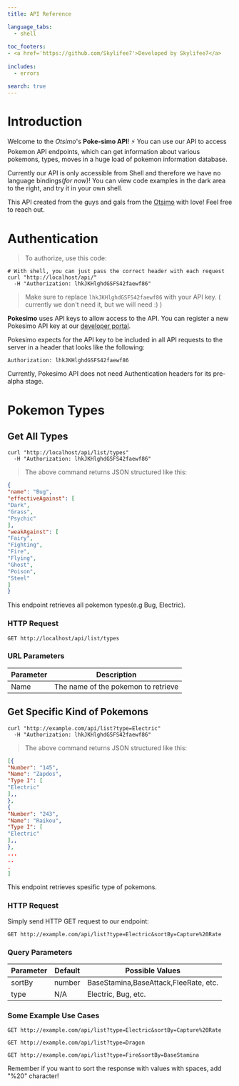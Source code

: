 ```yaml
---
title: API Reference

language_tabs:
  - shell
  
toc_footers:
- <a href='https://github.com/Skylifee7'>Developed by Skylifee7</a>
  
includes:
  - errors

search: true
---
```


# Introduction

Welcome to the *Otsimo*'s **Poke-simo API**! :zap: You can use our API to access Pokemon API endpoints, which can get information about various pokemons, types, moves in a huge load of pokemon information database.

Currently our API is only accessible from Shell and therefore we have no language bindings(*for now*)! You can view code examples in the dark area to the right, and try it in your own shell.

This API created from the guys and gals from the [Otsimo](https://otsimo.com) with love!
Feel free to reach out.

# Authentication

> To authorize, use this code:

```shell
# With shell, you can just pass the correct header with each request
curl "http://localhost/api/"
  -H "Authorization: lhkJKHlghdGSFS42faewf86"
```

> Make sure to replace `lhkJKHlghdGSFS42faewf86` with your API key. ( currently we don't need it, but we will need :) )

**Pokesimo** uses API keys to allow access to the API. You can register a new Pokesimo API key at our [developer portal](http://otsimo.com/developers).

Pokesimo expects for the API key to be included in all API requests to the server in a header that looks like the following:

`Authorization: lhkJKHlghdGSFS42faewf86`

<aside class="notice">
Currently, Pokesimo API does not need Authentication headers for its pre-alpha stage.
</aside>

# Pokemon Types

## Get All Types

```shell
curl "http://localhost/api/list/types"
  -H "Authorization: lhkJKHlghdGSFS42faewf86"
```

> The above command returns JSON structured like this:

```json
{
"name": "Bug",
"effectiveAgainst": [
"Dark",
"Grass",
"Psychic"
],
"weakAgainst": [
"Fairy",
"Fighting",
"Fire",
"Flying",
"Ghost",
"Poison",
"Steel"
]
}
```

This endpoint retrieves all pokemon types(e.g Bug, Electric).

### HTTP Request

`GET http://localhost/api/list/types`

### URL Parameters

Parameter | Description
--------- | -----------
Name | The name of the pokemon to retrieve

## Get Specific Kind of Pokemons

```shell
curl "http://example.com/api/list?type=Electric"
  -H "Authorization: lhkJKHlghdGSFS42faewf86"
```

> The above command returns JSON structured like this:

```json
[{
"Number": "145",
"Name": "Zapdos",
"Type I": [
"Electric"
],,
},
{
"Number": "243",
"Name": "Raikou",
"Type I": [
"Electric"
],,
},
...
..
.
]
```
This endpoint retrieves spesific type of pokemons.

### HTTP Request

Simply send HTTP GET request to our endpoint:

`GET http://example.com/api/list?type=Electric&sortBy=Capture%20Rate`

### Query Parameters

Parameter | Default | Possible Values
--------- | ------- | -----------
sortBy | number | BaseStamina,BaseAttack,FleeRate, etc.
type | N/A | Electric, Bug, etc.

### Some Example Use Cases

`GET http://example.com/api/list?type=Electric&sortBy=Capture%20Rate`

`GET http://example.com/api/list?type=Dragon`

`GET http://example.com/api/list?type=Fire&sortBy=BaseStamina`

<aside class="success">
Remember if you want to sort the response with values with spaces, add "%20" character!
</aside>



